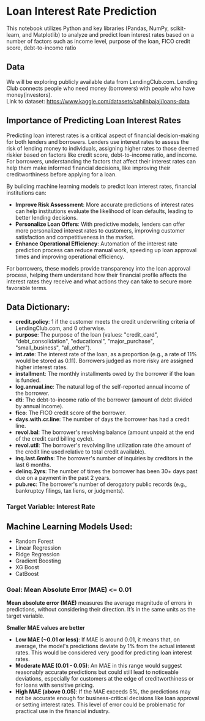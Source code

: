 # Loan Interest Rate Prediction
This notebook utilizes Python and key libraries (Pandas, NumPy, scikit-learn, and Matplotlib) to analyze and predict loan interest rates based on a number of factors such as income level, purpose of the loan, FICO credit score, debt-to-income ratio

## Data
We will be exploring publicly available data from LendingClub.com. Lending Club connects people who need money (borrowers) with people who have money(investors).  
Link to dataset: https://www.kaggle.com/datasets/sahilnbajaj/loans-data

## Importance of Predicting Loan Interest Rates

Predicting loan interest rates is a critical aspect of financial decision-making for both lenders and borrowers. Lenders use interest rates to assess the risk of lending money to individuals, assigning higher rates to those deemed riskier based on factors like credit score, debt-to-income ratio, and income. For borrowers, understanding the factors that affect their interest rates can help them make informed financial decisions, like improving their creditworthiness before applying for a loan.

By building machine learning models to predict loan interest rates, financial institutions can:
- **Improve Risk Assessment**: More accurate predictions of interest rates can help institutions evaluate the likelihood of loan defaults, leading to better lending decisions.
- **Personalize Loan Offers**: With predictive models, lenders can offer more personalized interest rates to customers, improving customer satisfaction and competitiveness in the market.
- **Enhance Operational Efficiency**: Automation of the interest rate prediction process can reduce manual work, speeding up loan approval times and improving operational efficiency.

For borrowers, these models provide transparency into the loan approval process, helping them understand how their financial profile affects the interest rates they receive and what actions they can take to secure more favorable terms.



## Data Dictionary:
- **credit.policy**: 1 if the customer meets the credit underwriting criteria of LendingClub.com, and 0 otherwise.
- **purpose**: The purpose of the loan (values: "credit_card", "debt_consolidation", "educational", "major_purchase", "small_business", "all_other").
- **int.rate**: The interest rate of the loan, as a proportion (e.g., a rate of 11% would be stored as 0.11). Borrowers judged as more risky are assigned higher interest rates.
- **installment**: The monthly installments owed by the borrower if the loan is funded.
- **log.annual.inc**: The natural log of the self-reported annual income of the borrower.
- **dti**: The debt-to-income ratio of the borrower (amount of debt divided by annual income).
- **fico**: The FICO credit score of the borrower.
- **days.with.cr.line**: The number of days the borrower has had a credit line.
- **revol.bal**: The borrower's revolving balance (amount unpaid at the end of the credit card billing cycle).
- **revol.util**: The borrower's revolving line utilization rate (the amount of the credit line used relative to total credit available).
- **inq.last.6mths**: The borrower's number of inquiries by creditors in the last 6 months.
- **delinq.2yrs**: The number of times the borrower has been 30+ days past due on a payment in the past 2 years.
- **pub.rec**: The borrower's number of derogatory public records (e.g., bankruptcy filings, tax liens, or judgments).

### Target Variable: **Interest Rate**

## Machine Learning Models Used:
- Random Forest
- Linear Regression
- Ridge Regression
- Gradient Boosting
- XG Boost
- CatBoost

### Goal: Mean Absolute Error (MAE) <= 0.01
**Mean absolute error (MAE)** measures the average magnitude of errors in predictions, without considering their direction. It’s in the same units as the target variable. 

**Smaller MAE values are better**  

* **Low MAE (~0.01 or less)**: If MAE is around 0.01, it means that, on average, the model's predictions deviate by 1% from the actual interest rates. This would be considered very good for predicting loan interest rates.
* **Moderate MAE (0.01 - 0.05)**: An MAE in this range would suggest reasonably accurate predictions but could still lead to noticeable deviations, especially for customers at the edge of creditworthiness or for loans with sensitive pricing.
* **High MAE (above 0.05)**: If the MAE exceeds 5%, the predictions may not be accurate enough for business-critical decisions like loan approval or setting interest rates. This level of error could be problematic for practical use in the financial industry.
